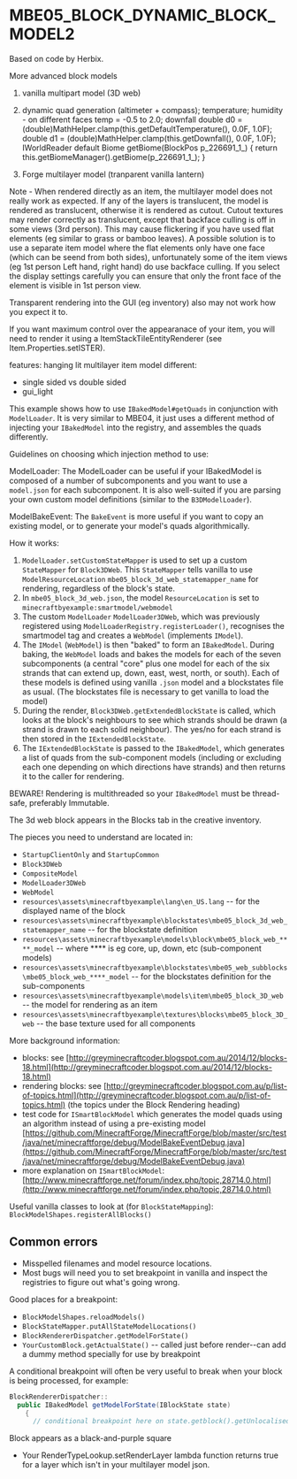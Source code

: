 # MBE05_BLOCK_DYNAMIC_BLOCK_MODEL2

Based on code by Herbix.

More advanced block models

1) vanilla multipart model (3D web)
2) dynamic quad generation (altimeter + compass); temperature; humidity - on different faces
temp = -0.5 to 2.0; downfall
      double d0 = (double)MathHelper.clamp(this.getDefaultTemperature(), 0.0F, 1.0F);
      double d1 = (double)MathHelper.clamp(this.getDownfall(), 0.0F, 1.0F);
   IWorldReader
   default Biome getBiome(BlockPos p_226691_1_) {
      return this.getBiomeManager().getBiome(p_226691_1_);
   }
   
3) Forge multilayer model (tranparent vanilla lantern)

Note - When rendered directly as an item, the multilayer model does not really work as expected.
If any of the layers is translucent, the model is rendered as translucent, otherwise it is rendered as
  cutout.
  Cutout textures may render correctly as translucent, except that backface culling is off in some views (3rd person).  This may cause flickering if you have used flat elements (eg similar to grass or bamboo leaves).  A possible solution is to use a separate item model where the flat elements only have one face (which can be seend from both sides), unfortunately some of the item views (eg 1st person Left hand, right hand) do use backface culling.  If you select the display settings carefully you can ensure that only the front face of the element is visible in 1st person view.
 
 Transparent rendering into the GUI (eg inventory) also may not work how you expect it to.
  
 If you want maximum control over the appearanace of your item, you will need to render it using a    ItemStackTileEntityRenderer (see Item.Properties.setISTER).
 
features:
hanging
lit
multilayer
item model different:
  - single sided vs double sided
  - gui_light
  



This example shows how to use `IBakedModel#getQuads` in conjunction with `ModelLoader`. It is very similar to MBE04, it just uses a different method of injecting your `IBakedModel` into the registry, and assembles the quads differently.

Guidelines on choosing which injection method to use:

ModelLoader:
The ModelLoader can be useful if your IBakedModel is composed of a number of subcomponents and you want to use a `model.json` for each subcomponent. It is also well-suited if you are parsing your own custom model definitions (similar to the `B3DModelLoader`).

ModelBakeEvent:
The `BakeEvent` is more useful if you want to copy an existing model, or to generate your model's quads algorithmically.

How it works:

1. `ModelLoader.setCustomStateMapper` is used to set up a custom `StateMapper` for `Block3DWeb`.  This `StateMapper` tells vanilla to use `ModelResourceLocation` `mbe05_block_3d_web_statemapper_name` for rendering, regardless of the block's state.
1. In `mbe05_block_3d_web.json`, the model `ResourceLocation` is set to `minecraftbyexample:smartmodel/webmodel`
1. The custom `ModelLoader` `ModelLoader3DWeb`, which was previously registered using `ModelLoaderRegistry.registerLoader()`, recognises the smartmodel tag and creates a `WebModel` (implements `IModel`).
1. The `IModel` (`WebModel`) is then "baked" to form an `IBakedModel`. During baking, the `WebModel` loads and bakes the models for each of the seven subcomponents (a central "core" plus one model for each of the six strands that can extend up, down, east, west, north, or south).  Each of these models is defined using vanilla `.json` model and a blockstates file as usual.  (The blockstates file is necessary to get vanilla to load the model)
1. During the render, `Block3DWeb.getExtendedBlockState` is called, which looks at the block's neighbours to see which strands should be drawn (a strand is drawn to each solid neighbour). The yes/no for each strand is then stored in the `IExtendedBlockState`.
1. The `IExtendedBlockState` is passed to the `IBakedModel`, which generates a list of quads from the sub-component models (including or excluding each one depending on which directions have strands) and then returns it to the caller for rendering.

BEWARE! Rendering is multithreaded so your `IBakedModel` must be thread-safe, preferably Immutable.

The 3d web block appears in the Blocks tab in the creative inventory.

The pieces you need to understand are located in:
* `StartupClientOnly` and `StartupCommon`
* `Block3DWeb`
* `CompositeModel`
* `ModelLoader3DWeb`
* `WebModel`
* `resources\assets\minecraftbyexample\lang\en_US.lang` -- for the displayed name of the block
* `resources\assets\minecraftbyexample\blockstates\mbe05_block_3d_web_statemapper_name` -- for the blockstate definition
* `resources\assets\minecraftbyexample\models\block\mbe05_block_web_****_model` -- where **** is eg core, up, down, etc (sub-component models)
* `resources\assets\minecraftbyexample\blockstates\mbe05_web_subblocks\mbe05_block_web_****_model` -- for the blockstates definition for the sub-components
* `resources\assets\minecraftbyexample\models\item\mbe05_block_3D_web` -- the model for rendering as an item
* `resources\assets\minecraftbyexample\textures\blocks\mbe05_block_3D_web` -- the base texture used for all components

More background information:
* blocks: see [http://greyminecraftcoder.blogspot.com.au/2014/12/blocks-18.html](http://greyminecraftcoder.blogspot.com.au/2014/12/blocks-18.html)
* rendering blocks: see [http://greyminecraftcoder.blogspot.com.au/p/list-of-topics.html](http://greyminecraftcoder.blogspot.com.au/p/list-of-topics.html) (the topics under the Block Rendering heading)
* test code for `ISmartBlockModel` which generates the model quads using an algorithm instead of using a pre-existing model
  [https://github.com/MinecraftForge/MinecraftForge/blob/master/src/test/java/net/minecraftforge/debug/ModelBakeEventDebug.java](https://github.com/MinecraftForge/MinecraftForge/blob/master/src/test/java/net/minecraftforge/debug/ModelBakeEventDebug.java)
* more explanation on `ISmartBlockModel`: [http://www.minecraftforge.net/forum/index.php/topic,28714.0.html](http://www.minecraftforge.net/forum/index.php/topic,28714.0.html)

Useful vanilla classes to look at (for `BlockStateMapping`): `BlockModelShapes.registerAllBlocks()`

## Common errors

* Misspelled filenames and model resource locations.
* Most bugs will need you to set breakpoint in vanilla and inspect the registries to figure out what's going wrong.

Good places for a breakpoint:

* `BlockModelShapes.reloadModels()`
* `BlockStateMapper.putAllStateModelLocations()`
* `BlockRendererDispatcher.getModelForState()`
* `YourCustomBlock.getActualState()` -- called just before render--can add a dummy method specially for use by breakpoint

A conditional breakpoint will often be very useful to break when your block is being processed, for example:

```java
BlockRendererDispatcher::
  public IBakedModel getModelForState(IBlockState state)
    {
      // conditional breakpoint here on state.getblock().getUnlocalisedName().contains("partofmyblockname")
```

Block appears as a black-and-purple square
* Your  RenderTypeLookup.setRenderLayer lambda function returns true for a layer which isn't in your multilayer model json.

